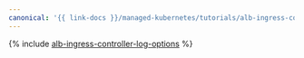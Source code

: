 ```yaml
---
canonical: '{{ link-docs }}/managed-kubernetes/tutorials/alb-ingress-controller-log-options'
---
```


{% include [alb-ingress-controller-log-options](../../_tutorials/k8s/alb-ingress-controller-log-options.md) %}